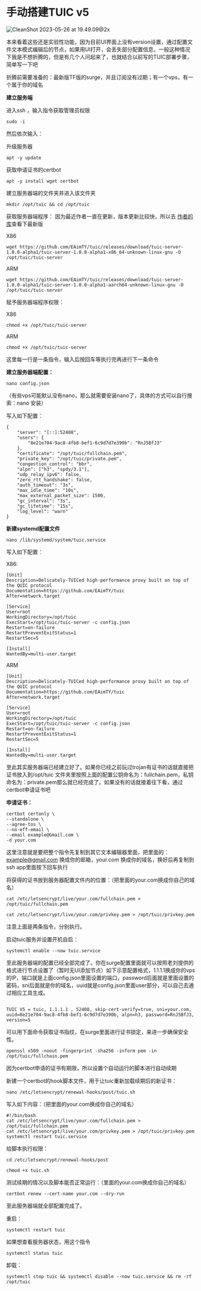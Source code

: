 # 手动搭建TUIC v5

![CleanShot 2023-05-26 at 19.49.09@2x](./%E6%89%8B%E5%8A%A8%E6%90%AD%E5%BB%BATUIC%20v5.assets/CleanShot%202023-05-26%20at%2019.49.09@2x.png)

本来看着这些还是实验性功能，因为目前UI界面上没有version设置，通过配置文件文本模式编辑后的节点，如果用UI打开，会丢失部分配置信息，一般这种情况下我是不想折腾的，但是有几个人问起来了，也就结合以前写的TUIC部署步骤，简单写一下吧

折腾前需要准备的：最新版TF版的surge，并且订阅没有过期；有一个vps，有一个属于你的域名

**建立服务端**

进入ssh ，输入指令获取管理员权限

```
sudo -i
```

然后依次输入：

升级服务器

```
apt -y update
```

获取申请证书的certbot

```
apt -y install wget certbot
```

建立服务器端的文件夹并进入该文件夹

```
mkdir /opt/tuic && cd /opt/tuic
```

获取服务器端程序：
因为最近作者一直在更新，版本更新比较快，所以去 [作者的库](https://github.com/EAimTY/tuic/releases)查看下最新版

X86

```
wget https://github.com/EAimTY/tuic/releases/download/tuic-server-1.0.0-alpha1/tuic-server-1.0.0-alpha1-x86_64-unknown-linux-gnu -O /opt/tuic/tuic-server
```

ARM

```
wget https://github.com/EAimTY/tuic/releases/download/tuic-server-1.0.0-alpha1/tuic-server-1.0.0-alpha1-aarch64-unknown-linux-gnu -O /opt/tuic/tuic-server
```

赋予服务器端程序权限：

X86

```
chmod +x /opt/tuic/tuic-server
```

ARM

```
chmod +x /opt/tuic/tuic-server
```

这里每一行是一条指令，输入后按回车等执行完再进行下一条命令

**建立服务器端配置：**

```
nano config.json
```

（有些vps可能默认没有nano，那么就需要安装nano了，具体的方式可以自行搜索：nano 安装）

写入如下配置：

```
{
    "server": "[::]:52408",
    "users": {
        "8e21e704-9ac8-4fb8-bef1-6c9d7d7e390b": "RnJ5BfJ3"
    },
    "certificate": "/opt/tuic/fullchain.pem",
    "private_key": "/opt/tuic/private.pem",
    "congestion_control": "bbr",
    "alpn": ["h3", "spdy/3.1"],
    "udp_relay_ipv6": false,
    "zero_rtt_handshake": false,
    "auth_timeout": "3s",
    "max_idle_time": "10s",
    "max_external_packet_size": 1500,
    "gc_interval": "3s",
    "gc_lifetime": "15s",
    "log_level": "warn"
}

```

**新建systemd配置文件**

```
nano /lib/systemd/system/tuic.service
```

写入如下配置：

X86:

```
[Unit]
Description=Delicately-TUICed high-performance proxy built on top of the QUIC protocol
Documentation=https://github.com/EAimTY/tuic
After=network.target

[Service]
User=root
WorkingDirectory=/opt/tuic
ExecStart=/opt/tuic/tuic-server -c config.json
Restart=on-failure
RestartPreventExitStatus=1
RestartSec=5

[Install]
WantedBy=multi-user.target

```

ARM

```
[Unit]
Description=Delicately-TUICed high-performance proxy built on top of the QUIC protocol
Documentation=https://github.com/EAimTY/tuic
After=network.target

[Service]
User=root
WorkingDirectory=/opt/tuic
ExecStart=/opt/tuic/tuic-server -c config.json
Restart=on-failure
RestartPreventExitStatus=1
RestartSec=5

[Install]
WantedBy=multi-user.target

```

至此其实服务器端已经建立好了。如果你已经之前玩过trojan有证书的话就直接把证书放入到/opt/tuic 文件夹里按照上面的配置公钥命名为：fullchain.pem，私钥命名为：private.pem那么就已经完成了。如果没有的话就接着往下看，通过certbot申请证书吧

**申请证书：**

```
certbot certonly \
--standalone \
--agree-tos \
--no-eff-email \
--email example@Gmail.com \
-d your.com
```

这里注意就是要把整个指令先复制到其它文本编辑器里面，把里面的：example@gmail.com 换成你的邮箱，your.com 换成你的域名，换好后再复制到ssh app里面按下回车执行

将获得的证书放到服务器配置文件内的位置：（把里面的your.com换成你自己的域名）

```
cat /etc/letsencrypt/live/your.com/fullchain.pem > /opt/tuic/fullchain.pem
```

```
cat /etc/letsencrypt/live/your.com/privkey.pem > /opt/tuic/privkey.pem
```

注意上面是两条指令，分别执行。

启动tuic服务并设置开机自启：

```
systemctl enable --now tuic.service
```

至此服务器端的配置已经全部完成了。你在surge配置里面就可以按照老刘提供的格式进行节点设置了（暂时无UI添加节点）如下示意配置格式，1.1.1.1换成你的vps的IP，端口就是上面config.json里面设置的端口，password后面就是里面设置的密码，sni后面就是你的域名，uuid就是config.json里面user部分，可以自己去通过相应工具生成。

```

TUIC V5 = tuic, 1.1.1.1 , 52408, skip-cert-verify=true, sni=your.com, uuid=8e21e704-9ac8-4fb8-bef1-6c9d7d7e390b, alpn=h3, password=RnJ5BfJ3, version=5
```

可以用下面命令获取证书指纹，在surge里面进行证书锁定，来进一步确保安全性。

```
openssl x509 -noout -fingerprint -sha256 -inform pem -in /opt/tuic/fullchain.pem
```

因为certbot申请的证书有期限，所以设置个自动运行的脚本进行自动续期

新建一个certbot的hook脚本文件，用于让tuic重新加载续期后的新证书：

```
nano /etc/letsencrypt/renewal-hooks/post/tuic.sh
```

写入如下内容：（把里面的your.com换成你自己的域名）

```
#!/bin/bash
cat /etc/letsencrypt/live/your.com/fullchain.pem > /opt/tuic/fullchain.pem
cat /etc/letsencrypt/live/your.com/privkey.pem > /opt/tuic/privkey.pem
systemctl restart tuic.service
```

给脚本执行权限：

```
cd /etc/letsencrypt/renewal-hooks/post
```

```
chmod +x tuic.sh
```

测试续期的情况以及脚本能否正常运行：（里面的your.com换成你自己的域名）

```
certbot renew --cert-name your.com --dry-run
```

至此服务器端就全部配置完成了。

重启：

```
systemctl restart tuic
```

如果想查看服务器状态，用这个指令

```
systemctl status tuic
```

卸载：

```
systemctl stop tuic && systemctl disable --now tuic.service && rm -rf /opt/tuic
```



